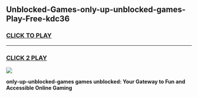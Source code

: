 
## Unblocked-Games-only-up-unblocked-games-Play-Free-kdc36
<h3>
<a href="https://premium76.site?title=only-up-unblocked-games&ref=21A">CLICK TO PLAY</a></h3>
<hr>

<h3>
<a href="https://premium76.site?title=only-up-unblocked-games&ref=21A">CLICK 2 PLAY</a>
  
</h3>

<a href="https://premium76.site?title=only-up-unblocked-games&ref=21A"><img src="https://clearcache.store/games.png"></a>


**only-up-unblocked-games games unblocked: Your Gateway to Fun and Accessible Online Gaming**
